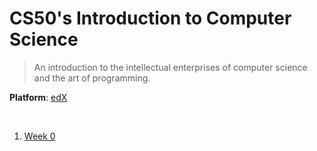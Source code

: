# CS50's Introduction to Computer Science

> An introduction to the intellectual enterprises of computer science and the art of programming.

**Platform**: [edX](https://www.edx.org/course/introduction-computer-science-harvardx-cs50x)

<br/>

1. [Week 0](./week-0.md)
